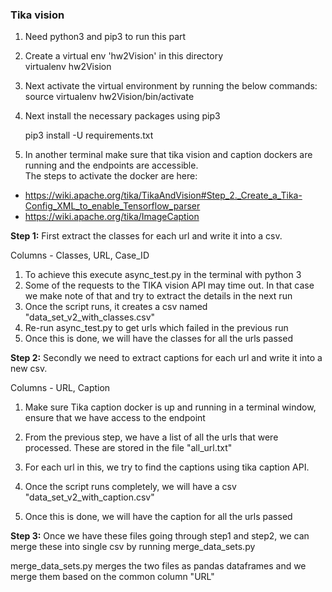<b><h3>Tika vision</h3></b>

1) Need python3 and pip3 to run this part

2) Create a virtual env 'hw2Vision' in this directory   
	virtualenv hw2Vision

3) Next activate the virtual environment by running the below commands:   
	source virtualenv hw2Vision/bin/activate

4) Next install the necessary packages using pip3

	pip3 install -U requirements.txt

5) In another terminal make sure that tika vision and caption dockers are running and the endpoints are accessible.   
The steps to activate the docker are here:
* https://wiki.apache.org/tika/TikaAndVision#Step_2._Create_a_Tika-Config_XML_to_enable_Tensorflow_parser
* https://wiki.apache.org/tika/ImageCaption

<b>Step 1:</b> First extract the classes for each url and write it into a csv.   

Columns - Classes, URL, Case_ID   

1) To achieve this execute async_test.py in the terminal with python 3   
2) Some of the requests to the TIKA vision API may time out. In that case we make note of that and try to extract the details in the next run   
3) Once the script runs, it creates a csv named "data_set_v2_with_classes.csv"
4) Re-run async_test.py to get urls which failed in the previous run   
5) Once this is done, we will have the classes for all the urls passed   


<b>Step 2:</b> Secondly we need to extract captions for each url and write it into a new csv.

Columns - URL, Caption

1) Make sure Tika caption docker is up and running in a terminal window, ensure that we have access to the endpoint

2) From the previous step, we have a list of all the urls that were processed. These are stored in the file "all_url.txt"

3) For each url in this, we try to find the captions using tika caption API.

4) Once the script runs completely, we will have a csv "data_set_v2_with_caption.csv"

5) Once this is done, we will have the caption for all the urls passed

<b>Step 3:</b> Once we have these files going through step1 and step2, we can merge these into single csv by running merge_data_sets.py   

merge_data_sets.py merges the two files as pandas dataframes and we merge them based on the common column "URL"

